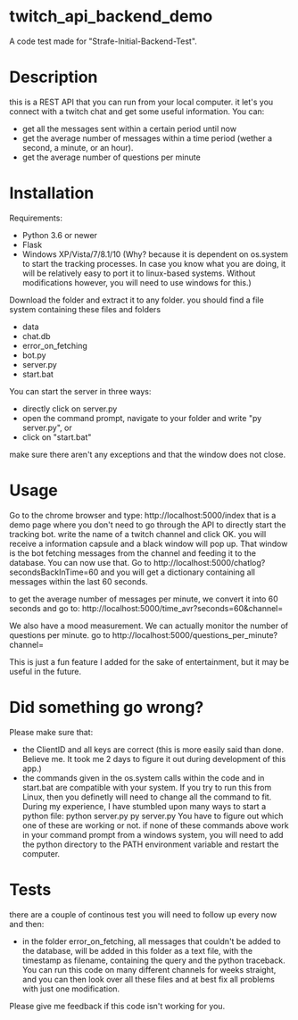 # twitch_api_backend_demo
A code test made for "Strafe-Initial-Backend-Test".

# Description

this is a REST API that you can run from your local computer. it let's you connect with a twitch chat
and get some useful information. You can:
- get all the messages sent within a certain period until now
- get the average number of messages within a time period (wether a second, a minute, or an hour).
- get the average number of questions per minute

# Installation

Requirements:
- Python 3.6 or newer
- Flask
- Windows XP/Vista/7/8.1/10 (Why? because it is dependent on os.system to start the tracking processes. In case you know what you are doing, it will be relatively easy to port it to linux-based systems. Without modifications however, you will need to use windows for this.)

Download the folder and extract it to any folder. you should find a file system containing these files and folders

- data
-  chat.db
- error_on_fetching
- bot.py
- server.py
- start.bat

You can start the server in three ways:
* directly click on server.py
* open the command prompt, navigate to your folder and write "py server.py", or
* click on "start.bat"

make sure there aren't any exceptions and that the window does not close.

# Usage

Go to the chrome browser and type:
http://localhost:5000/index
that is a demo page where you don't need to go through the API to directly start the tracking bot.
write the name of a twitch channel and click OK. you will receive a information capsule and a black window will pop up. That window
is the bot fetching messages from the channel and feeding it to the database. You can now use that. Go to
http://localhost:5000/chatlog?secondsBackInTime=60
and you will get a dictionary containing all messages within the last 60 seconds.

to get the average number of messages per minute, we convert it into 60 seconds and go to:
http://localhost:5000/time_avr?seconds=60&channel=<channel>

We also have a mood measurement. We can actually monitor the number of questions per minute. go to
http://localhost:5000/questions_per_minute?channel=<channel>

This is just a fun feature I added for the sake of entertainment, but it may be useful in the future.

# Did something go wrong?

Please make sure that:
- the ClientID and all keys are correct (this is more easily said than done. Believe me. It took me 2 days to figure it out during
  development of this app.)
- the commands given in the os.system calls within the code and in start.bat are compatible with your system. If you try to run
  this from Linux, then you definetly will need to change all the command to fit.
  During my experience, I have stumbled upon many ways to start a python file:
  python server.py
  py server.py
  You have to figure out which one of these are working or not. if none of these commands above work in your command prompt from
  a windows system, you will need to add the python directory to the PATH environment variable and restart the computer.


# Tests
there are a couple of continous test you will need to follow up every now and then:
- in the folder error_on_fetching, all messages that couldn't be added to the database, will be added in this folder as a text file,
with the timestamp as filename, containing the query and the python traceback. You can run this code on many different channels
for weeks straight, and you can then look over all these files and at best fix all problems with just one modification.




Please give me feedback if this code isn't working for you.








